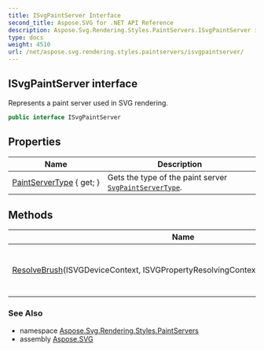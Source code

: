 ```yaml
---
title: ISvgPaintServer Interface
second_title: Aspose.SVG for .NET API Reference
description: Aspose.Svg.Rendering.Styles.PaintServers.ISvgPaintServer interface. Represents a paint server used in SVG rendering
type: docs
weight: 4510
url: /net/aspose.svg.rendering.styles.paintservers/isvgpaintserver/
---
```

## ISvgPaintServer interface

Represents a paint server used in SVG rendering.

```csharp
public interface ISvgPaintServer
```

## Properties

| Name | Description |
| --- | --- |
| [PaintServerType](../../aspose.svg.rendering.styles.paintservers/isvgpaintserver/paintservertype/) { get; } | Gets the type of the paint server [`SvgPaintServerType`](../svgpaintservertype/). |

## Methods

| Name | Description |
| --- | --- |
| [ResolveBrush](../../aspose.svg.rendering.styles.paintservers/isvgpaintserver/resolvebrush/)(ISVGDeviceContext, ISVGPropertyResolvingContext, float, CancellationToken) | Resolves the brush for the paint server. |

### See Also

* namespace [Aspose.Svg.Rendering.Styles.PaintServers](../../aspose.svg.rendering.styles.paintservers/)
* assembly [Aspose.SVG](../../)
